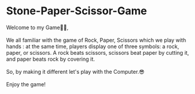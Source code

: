 # Stone-Paper-Scissor-Game
Welcome to my Game🙋‍♀️, 
<br>
<br>
We all familiar with the game of Rock, Paper, Scissors which we play with hands : at the same time, players display one of three symbols: a rock, paper, or scissors. A rock beats scissors, scissors beat paper by cutting it, and paper beats rock by covering it.
<br>
<br>
So, by making it different let's play with the Computer.😎
<br>
<br>
Enjoy the game!
